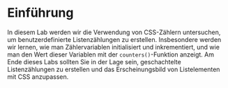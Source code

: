 # Einführung

In diesem Lab werden wir die Verwendung von CSS-Zählern untersuchen, um benutzerdefinierte Listenzählungen zu erstellen. Insbesondere werden wir lernen, wie man Zählervariablen initialisiert und inkrementiert, und wie man den Wert dieser Variablen mit der `counters()`-Funktion anzeigt. Am Ende dieses Labs sollten Sie in der Lage sein, geschachtelte Listenzählungen zu erstellen und das Erscheinungsbild von Listelementen mit CSS anzupassen.
